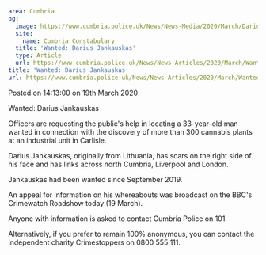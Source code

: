 ```yaml
area: Cumbria
og:
  image: https://www.cumbria.police.uk/News/News-Media/2020/March/Darius-Jankauskasjpg.jpg
  site:
    name: Cumbria Constabulary
  title: 'Wanted: Darius Jankauskas'
  type: Article
  url: https://www.cumbria.police.uk/News/News-Articles/2020/March/Wanted-Darius-Jankauskas.aspx
title: 'Wanted: Darius Jankauskas'
url: https://www.cumbria.police.uk/News/News-Articles/2020/March/Wanted-Darius-Jankauskas.aspx
```

Posted on 14:13:00 on 19th March 2020

Wanted: Darius Jankauskas

Officers are requesting the public's help in locating a 33-year-old man wanted in connection with the discovery of more than 300 cannabis plants at an industrial unit in Carlisle.

Darius Jankauskas, originally from Lithuania, has scars on the right side of his face and has links across north Cumbria, Liverpool and London.

Jankauskas had been wanted since September 2019.

An appeal for information on his whereabouts was broadcast on the BBC's Crimewatch Roadshow today (19 March).

Anyone with information is asked to contact Cumbria Police on 101.

Alternatively, if you prefer to remain 100% anonymous, you can contact the independent charity Crimestoppers on 0800 555 111.
